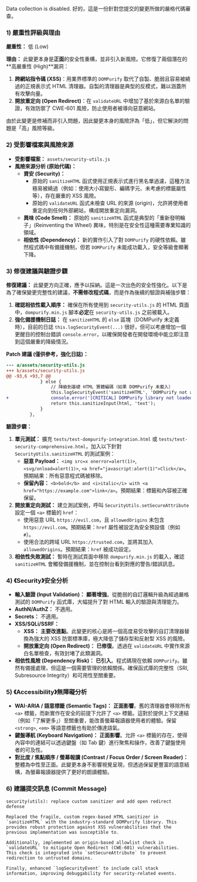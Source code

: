 Data collection is disabled.
好的，這是一份針對您提交的變更所做的嚴格代碼審查。

### 1) 嚴重性評級與理由

**嚴重性：** 低 (Low)

**理由：**
此變更本身是**正面**的安全性重構，並非引入新風險。它修復了兩個潛在的**高嚴重性 (High)**漏洞：
1.  **跨網站指令碼 (XSS)**：用業界標準的 `DOMPurify` 取代了自製、脆弱且容易被繞過的正規表示式 HTML 清理器。自製的清理器是典型的反模式，難以涵蓋所有攻擊向量。
2.  **開放重定向 (Open Redirect)**：在 `validateURL` 中增加了基於來源白名單的驗證，有效防禦了 CWE-601 風險，防止使用者被導向惡意網站。

由於此變更是修補而非引入問題，因此變更本身的風險評為「低」，但它解決的問題是「高」風險等級。

### 2) 受影響檔案與風險來源

*   **受影響檔案：** `assets/security-utils.js`
*   **風險來源分析 (原始代碼)：**
    *   **資安 (Security)：**
        *   原始的 `sanitizeHTML` 函式使用正規表示式進行黑名單過濾，這種方法極易被繞過（例如：使用大小寫變形、編碼字元、未考慮的標籤屬性等），存在嚴重的 XSS 風險。
        *   原始的 `validateURL` 函式未檢查 URL 的來源 (origin)，允許將使用者重定向到任何外部網站，構成開放重定向漏洞。
    *   **異味 (Code Smell)：** 原始的 `sanitizeHTML` 函式是典型的「重新發明輪子」(Reinventing the Wheel) 異味，特別是在安全性這種需要專業知識的領域。
    *   **相依性 (Dependency)：** 新的實作引入了對 `DOMPurify` 的硬性依賴。雖然程式碼中有備援機制，但若 `DOMPurify` 未能成功載入，安全等級會顯著下降。

### 3) 修復建議與驗證步驟

**修復建議：**
此變更方向正確，應予以採納。這是一次出色的安全性強化。以下是為了確保變更完整性的建議，**不需修改程式碼**，而是作為後續的驗證與補強步驟：

1.  **確認相依性載入順序：** 確保在所有使用到 `security-utils.js` 的 HTML 頁面中，`dompurify.min.js` 腳本**必定**在 `security-utils.js` 之前被載入。
2.  **強化備援機制日誌：** 在 `sanitizeHTML` 的 `else` 區塊（DOMPurify 未定義時），目前的日誌 `this.logSecurityEvent(...)` 很好，但可以考慮增加一個更醒目的控制台錯誤 `console.error`，以確保開發者在開發環境中能立即注意到這個嚴重的降級情況。

**Patch 建議 (僅供參考，強化日誌)：**
```diff
--- a/assets/security-utils.js
+++ b/assets/security-utils.js
@@ -93,6 +93,7 @@
             } else {
                 // 降級到基礎 HTML 實體編碼（如果 DOMPurify 未載入）
                 this.logSecurityEvent('sanitizeHTML', 'DOMPurify not available, using fallback', { html: html.substring(0, 50) });
+                console.error('[CRITICAL] DOMPurify library not loaded. Falling back to basic sanitization. XSS risk increased.');
                 return this.sanitizeInput(html, 'text');
             }
         },

```

**驗證步驟：**
1.  **單元測試：** 擴充 `tests/test-dompurify-integration.html` 或 `tests/test-security-comprehensive.html`，加入以下針對 `SecurityUtils.sanitizeHTML` 的測試案例：
    *   **惡意 Payload：** `<img src=x onerror=alert(1)>`, `<svg/onload=alert(1)>`, `<a href="javascript:alert(1)">Click</a>`。預期結果：所有惡意程式碼被移除。
    *   **保留內容：** `<b>bold</b> and <i>italic</i> with <a href="https://example.com">link</a>`。預期結果：標籤和內容被正確保留。
2.  **開放重定向測試：** 建立測試案例，呼叫 `SecurityUtils.setSecureAttribute` 設定一個 `<a>` 標籤的 `href`：
    *   使用惡意 URL `https://evil.com`，且 `allowedOrigins` 未包含 `https://evil.com`。預期結果：`href` 屬性被設定為安全預設值（例如 `#`）。
    *   使用合法的跨域 URL `https://trusted.com`，並將其加入 `allowedOrigins`。預期結果：`href` 被成功設定。
3.  **相依性失敗測試：** 暫時在測試頁面中移除 `dompurify.min.js` 的載入，確認 `sanitizeHTML` 會觸發備援機制，並在控制台看到對應的警告/錯誤訊息。

### 4) 《Security》安全分析

*   **輸入驗證 (Input Validation)：** **顯著增強**。從脆弱的自訂邏輯升級為經過嚴格測試的 `DOMPurify` 函式庫，大幅提升了對 HTML 輸入的驗證與清理能力。
*   **AuthN/AuthZ：** 不適用。
*   **Secrets：** 不適用。
*   **XSS/SQLi/SSRF：**
    *   **XSS：** **主要改進點**。此變更的核心是將一個高度易受攻擊的自訂清理器替換為強大的 XSS 防禦標準庫，極大降低了儲存型和反射型 XSS 的風險。
    *   **開放重定向 (Open Redirect)：** **已修復**。透過在 `validateURL` 中實作來源白名單檢查，有效封堵了此類漏洞。
*   **相依性風險 (Dependency Risk)：** **已引入**。程式碼現在依賴 `DOMPurify`。雖然有備援處理，但這是一個需要管理的依賴關係。確保函式庫的完整性（SRI, Subresource Integrity）和可用性至關重要。

### 5) 《Accessibility》無障礙分析

*   **WAI-ARIA / 語意標籤 (Semantic Tags)：** **正面影響**。舊的清理器會移除所有 `<a>` 標籤，而新實作在安全的前提下允許了 `<a>` 標籤。這對於提供上下文連結（例如「了解更多」）至關重要，能改善螢幕報讀器使用者的體驗。保留 `<strong>`, `<em>` 等語意標籤也有助於傳達語氣。
*   **鍵盤導航 (Keyboard Navigation)：** **正面影響**。允許 `<a>` 標籤的存在，使得內容中的連結可以透過鍵盤（如 Tab 鍵）進行聚焦和操作，改善了鍵盤使用者的可及性。
*   **對比度 / 焦點順序 / 螢幕報讀 (Contrast / Focus Order / Screen Reader)：** 整體為中性至正面。此變更本身不影響視覺呈現，但透過保留更豐富的語意結構，為螢幕報讀器提供了更好的朗讀體驗。

### 6) 建議提交訊息 (Commit Message)

```
security(utils): replace custom sanitizer and add open redirect defense

Replaced the fragile, custom regex-based HTML sanitizer in `sanitizeHTML` with the industry-standard DOMPurify library. This provides robust protection against XSS vulnerabilities that the previous implementation was susceptible to.

Additionally, implemented an origin-based allowlist check in `validateURL` to mitigate Open Redirect (CWE-601) vulnerabilities. This check is integrated into `setSecureAttribute` to prevent redirection to untrusted domains.

Finally, enhanced `logSecurityEvent` to include call stack information, improving debuggability for security-related events.
```
